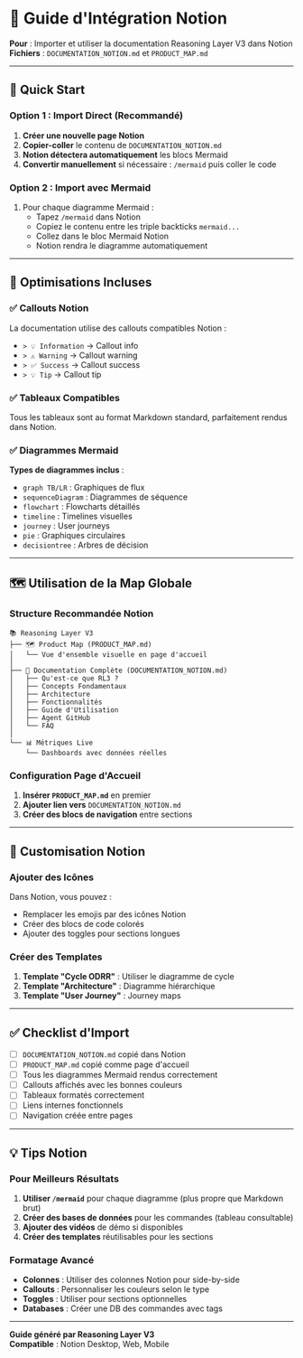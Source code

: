 # 📘 Guide d'Intégration Notion

**Pour** : Importer et utiliser la documentation Reasoning Layer V3 dans Notion  
**Fichiers** : `DOCUMENTATION_NOTION.md` et `PRODUCT_MAP.md`

---

## 🚀 Quick Start

### Option 1 : Import Direct (Recommandé)

1. **Créer une nouvelle page Notion**
2. **Copier-coller** le contenu de `DOCUMENTATION_NOTION.md`
3. **Notion détectera automatiquement** les blocs Mermaid
4. **Convertir manuellement** si nécessaire : `/mermaid` puis coller le code

### Option 2 : Import avec Mermaid

1. Pour chaque diagramme Mermaid :
   - Tapez `/mermaid` dans Notion
   - Copiez le contenu entre les triple backticks ```mermaid...```
   - Collez dans le bloc Mermaid Notion
   - Notion rendra le diagramme automatiquement

---

## 📝 Optimisations Incluses

### ✅ Callouts Notion

La documentation utilise des callouts compatibles Notion :
- `> 💡 Information` → Callout info
- `> ⚠️ Warning` → Callout warning  
- `> ✅ Success` → Callout success
- `> 💡 Tip` → Callout tip

### ✅ Tableaux Compatibles

Tous les tableaux sont au format Markdown standard, parfaitement rendus dans Notion.

### ✅ Diagrammes Mermaid

**Types de diagrammes inclus** :
- `graph TB/LR` : Graphiques de flux
- `sequenceDiagram` : Diagrammes de séquence
- `flowchart` : Flowcharts détaillés
- `timeline` : Timelines visuelles
- `journey` : User journeys
- `pie` : Graphiques circulaires
- `decisiontree` : Arbres de décision

---

## 🗺️ Utilisation de la Map Globale

### Structure Recommandée Notion

```
📚 Reasoning Layer V3
├── 🗺️ Product Map (PRODUCT_MAP.md)
│   └── Vue d'ensemble visuelle en page d'accueil
│
├── 📖 Documentation Complète (DOCUMENTATION_NOTION.md)
│   ├── Qu'est-ce que RL3 ?
│   ├── Concepts Fondamentaux
│   ├── Architecture
│   ├── Fonctionnalités
│   ├── Guide d'Utilisation
│   ├── Agent GitHub
│   └── FAQ
│
└── 📊 Métriques Live
    └── Dashboards avec données réelles
```

### Configuration Page d'Accueil

1. **Insérer `PRODUCT_MAP.md`** en premier
2. **Ajouter lien vers** `DOCUMENTATION_NOTION.md`
3. **Créer des blocs de navigation** entre sections

---

## 🎨 Customisation Notion

### Ajouter des Icônes

Dans Notion, vous pouvez :
- Remplacer les emojis par des icônes Notion
- Créer des blocs de code colorés
- Ajouter des toggles pour sections longues

### Créer des Templates

1. **Template "Cycle ODRR"** : Utiliser le diagramme de cycle
2. **Template "Architecture"** : Diagramme hiérarchique
3. **Template "User Journey"** : Journey maps

---

## ✅ Checklist d'Import

- [ ] `DOCUMENTATION_NOTION.md` copié dans Notion
- [ ] `PRODUCT_MAP.md` copié comme page d'accueil
- [ ] Tous les diagrammes Mermaid rendus correctement
- [ ] Callouts affichés avec les bonnes couleurs
- [ ] Tableaux formatés correctement
- [ ] Liens internes fonctionnels
- [ ] Navigation créée entre pages

---

## 💡 Tips Notion

### Pour Meilleurs Résultats

1. **Utiliser `/mermaid`** pour chaque diagramme (plus propre que Markdown brut)
2. **Créer des bases de données** pour les commandes (tableau consultable)
3. **Ajouter des vidéos** de démo si disponibles
4. **Créer des templates** réutilisables pour les sections

### Formatage Avancé

- **Colonnes** : Utiliser des colonnes Notion pour side-by-side
- **Callouts** : Personnaliser les couleurs selon le type
- **Toggles** : Utiliser pour sections optionnelles
- **Databases** : Créer une DB des commandes avec tags

---

**Guide généré par Reasoning Layer V3**  
**Compatible** : Notion Desktop, Web, Mobile

